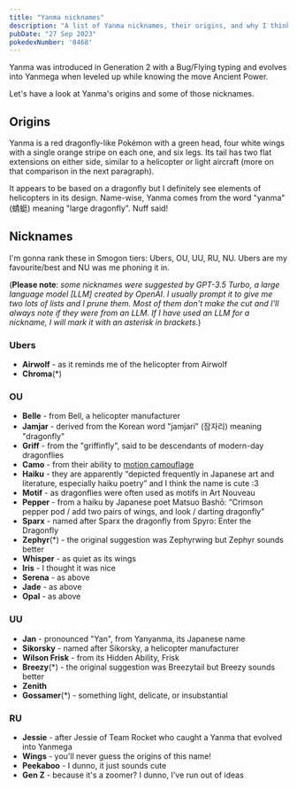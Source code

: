 ```yaml
---
title: "Yanma nicknames"
description: "A list of Yanma nicknames, their origins, and why I think they're cool."
pubDate: "27 Sep 2023"
pokedexNumber: '0468'
---
```


Yanma was introduced in Generation 2 with a Bug/Flying typing and evolves into Yanmega when leveled up while knowing the move Ancient Power.

Let's have a look at Yanma's origins and some of those nicknames.

## Origins

Yanma is a red dragonfly-like Pokémon with a green head, four white wings with a single orange stripe on each one, and six legs. Its tail has two flat extensions on either side, similar to a helicopter or light aircraft (more on that comparison in the next paragraph).

It appears to be based on a dragonfly but I definitely see elements of helicopters in its design. Name-wise, Yanma comes from the word "yanma" (<span lang="zh">蜻蜓</span>) meaning "large dragonfly". Nuff said!

## Nicknames

I'm gonna rank these in Smogon tiers: Ubers, OU, UU, RU, NU. Ubers are my favourite/best and NU was me phoning it in.

(**Please note**: *some nicknames were suggested by GPT-3.5 Turbo, a large language model [LLM] created by OpenAI. I usually prompt it to give me two lots of lists and I prune them. Most of them don't make the cut and I'll always note if they were from an LLM. If I have used an LLM for a nickname, I will mark it with an asterisk in brackets.*)

### Ubers

* **Airwolf** - as it reminds me of the helicopter from Airwolf
* **Chroma**(\*)

### OU

* **Belle** - from Bell, a helicopter manufacturer
* **Jamjar** - derived from the Korean word "jamjari" (<span lang="ko">잠자리</span>) meaning "dragonfly"
* **Griff** - from the "griffinfly", said to be descendants of modern-day dragonflies
* **Camo** - from their ability to [motion camouflage](https://en.wikipedia.org/wiki/Motion_camouflage)
* **Haiku** - they are apparently <q cite="https://en.wikipedia.org/wiki/Dragonfly">depicted frequently in Japanese art and literature, especially haiku poetry</q> and I think the name is cute :3
* **Motif** - as dragonflies were often used as motifs in Art Nouveau
* **Pepper** - from a haiku by Japanese poet Matsuo Bashō: <q cite="https://books.google.co.uk/books?id=C6g_0ibafjcC&pg=PA36&redir_esc=y#v=onepage&q&f=false">Crimson pepper pod / add two pairs of wings, and look / darting dragonfly</q>
* **Sparx** - named after Sparx the dragonfly from Spyro: Enter the Dragonfly
* **Zephyr**(\*) - the original suggestion was Zephyrwing but Zephyr sounds better
* **Whisper** - as quiet as its wings
* **Iris** - I thought it was nice
* **Serena** - as above
* **Jade** - as above
* **Opal** - as above

### UU

* **Jan** - pronounced "Yan", from Yanyanma, its Japanese name
* **Sikorsky** - named after Sikorsky, a helicopter manufacturer
* **Wilson Frisk** - from its Hidden Ability, Frisk
* **Breezy**(\*) - the original suggestion was Breezytail but Breezy sounds better
* **Zenith**
* **Gossamer**(\*) - something light, delicate, or insubstantial

### RU

* **Jessie** - after Jessie of Team Rocket who caught a Yanma that evolved into Yanmega
* **Wings** - you'll never guess the origins of this name!
* **Peekaboo** - I dunno, it just sounds cute
* **Gen Z** - because it's a zoomer? I dunno, I've run out of ideas
